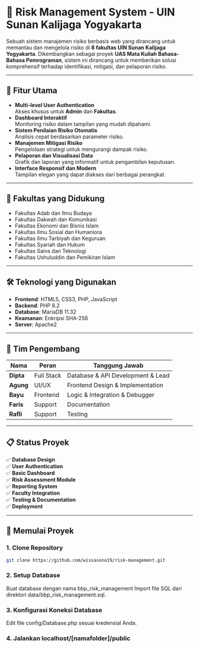 # 🚀 Risk Management System - UIN Sunan Kalijaga Yogyakarta

Sebuah sistem manajemen risiko berbasis web yang dirancang untuk memantau dan mengelola risiko di **8 fakultas UIN Sunan Kalijaga Yogyakarta**. Dikembangkan sebagai proyek **UAS Mata Kuliah Bahasa-Bahasa Pemrograman**, sistem ini dirancang untuk memberikan solusi komprehensif terhadap identifikasi, mitigasi, dan pelaporan risiko.

---

## 🎯 Fitur Utama

- **Multi-level User Authentication**  
  Akses khusus untuk **Admin** dan **Fakultas**.
- **Dashboard Interaktif**  
  Monitoring risiko dalam tampilan yang mudah dipahami.
- **Sistem Penilaian Risiko Otomatis**  
  Analisis cepat berdasarkan parameter risiko.
- **Manajemen Mitigasi Risiko**  
  Pengelolaan strategi untuk mengurangi dampak risiko.
- **Pelaporan dan Visualisasi Data**  
  Grafik dan laporan yang informatif untuk pengambilan keputusan.
- **Interface Responsif dan Modern**  
  Tampilan elegan yang dapat diakses dari berbagai perangkat.

---

## 🏢 Fakultas yang Didukung

- Fakultas Adab dan Ilmu Budaya  
- Fakultas Dakwah dan Komunikasi  
- Fakultas Ekonomi dan Bisnis Islam  
- Fakultas Ilmu Sosial dan Humaniora  
- Fakultas Ilmu Tarbiyah dan Keguruan  
- Fakultas Syariah dan Hukum  
- Fakultas Sains dan Teknologi  
- Fakultas Ushuluddin dan Pemikiran Islam  

---

## 🛠️ Teknologi yang Digunakan

- **Frontend**: HTML5, CSS3, PHP, JavaScript  
- **Backend**: PHP 8.2  
- **Database**: MariaDB 11.32  
- **Keamanan**: Enkripsi SHA-256  
- **Server**: Apache2  

---

## 👥 Tim Pengembang

| Nama         | Peran             | Tanggung Jawab                     |
|--------------|-------------------|------------------------------------|
| **Dipta**    | Full Stack        | Database & API Development & Lead  |
| **Agung**    | UI/UX             | Frontend Design & Implementation   |
| **Bayu**     | Frontend          | Logic & Integration & Debugger     |
| **Faris**    | Support           | Documentation                      |
| **Rafli**    | Support           | Testing                            |

---

## 📋 Status Proyek

✅ **Database Design**  
✅ **User Authentication**  
✅ **Basic Dashboard**  
✅ **Risk Assessment Module**  
✅ **Reporting System**  
✅ **Faculty Integration**  
✅ **Testing & Documentation**  
✅ **Deployment**  

---

## 🚀 Memulai Proyek

### 1. Clone Repository
```bash
git clone https://github.com/wissasono19/risk-management.git
```
### 2. Setup Database
Buat database dengan nama bbp_risk_management
Import file SQL dari direktori data/bbp_risk_management.sql.

### 3. Konfigurasi Koneksi Database
Edit file config/Database.php sesuai kredensial Anda.

### 4. Jalankan localhost/[namafolder]/public
